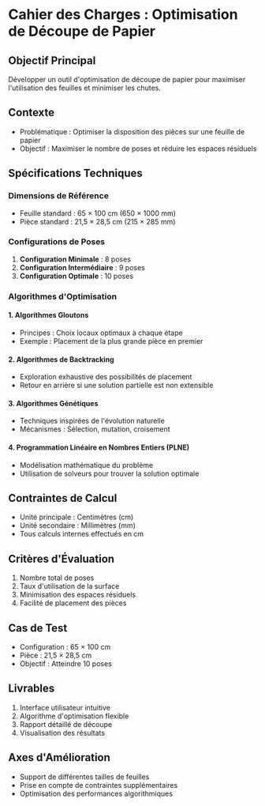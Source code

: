 # Cahier des Charges : Optimisation de Découpe de Papier

## Objectif Principal
Développer un outil d'optimisation de découpe de papier pour maximiser l'utilisation des feuilles et minimiser les chutes.

## Contexte
- Problématique : Optimiser la disposition des pièces sur une feuille de papier
- Objectif : Maximiser le nombre de poses et réduire les espaces résiduels

## Spécifications Techniques

### Dimensions de Référence
- Feuille standard : 65 × 100 cm (650 × 1000 mm)
- Pièce standard : 21,5 × 28,5 cm (215 × 285 mm)

### Configurations de Poses
1. **Configuration Minimale** : 8 poses
2. **Configuration Intermédiaire** : 9 poses
3. **Configuration Optimale** : 10 poses

### Algorithmes d'Optimisation
#### 1. Algorithmes Gloutons
- Principes : Choix locaux optimaux à chaque étape
- Exemple : Placement de la plus grande pièce en premier

#### 2. Algorithmes de Backtracking
- Exploration exhaustive des possibilités de placement
- Retour en arrière si une solution partielle est non extensible

#### 3. Algorithmes Génétiques
- Techniques inspirées de l'évolution naturelle
- Mécanismes : Sélection, mutation, croisement

#### 4. Programmation Linéaire en Nombres Entiers (PLNE)
- Modélisation mathématique du problème
- Utilisation de solveurs pour trouver la solution optimale

## Contraintes de Calcul
- Unité principale : Centimètres (cm)
- Unité secondaire : Millimètres (mm)
- Tous calculs internes effectués en cm

## Critères d'Évaluation
1. Nombre total de poses
2. Taux d'utilisation de la surface
3. Minimisation des espaces résiduels
4. Facilité de placement des pièces

## Cas de Test
- Configuration : 65 × 100 cm
- Pièce : 21,5 × 28,5 cm
- Objectif : Atteindre 10 poses

## Livrables
1. Interface utilisateur intuitive
2. Algorithme d'optimisation flexible
3. Rapport détaillé de découpe
4. Visualisation des résultats

## Axes d'Amélioration
- Support de différentes tailles de feuilles
- Prise en compte de contraintes supplémentaires
- Optimisation des performances algorithmiques
